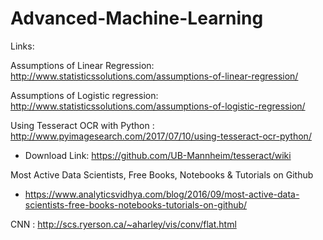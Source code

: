# Advanced-Machine-Learning

Links: 

Assumptions of Linear Regression: http://www.statisticssolutions.com/assumptions-of-linear-regression/


Assumptions of Logistic regression: http://www.statisticssolutions.com/assumptions-of-logistic-regression/


Using Tesseract OCR with Python : http://www.pyimagesearch.com/2017/07/10/using-tesseract-ocr-python/
* Download Link: https://github.com/UB-Mannheim/tesseract/wiki


Most Active Data Scientists, Free Books, Notebooks & Tutorials on Github
* https://www.analyticsvidhya.com/blog/2016/09/most-active-data-scientists-free-books-notebooks-tutorials-on-github/


CNN : http://scs.ryerson.ca/~aharley/vis/conv/flat.html
